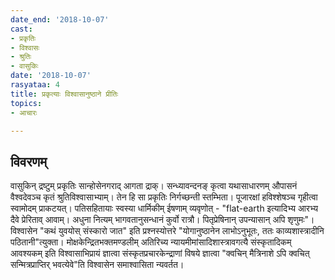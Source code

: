 ```yaml
---
date_end: '2018-10-07'
cast:
- प्रकृतिः
- विश्वासः
- श्रुतिः
- वासुकिः
date: '2018-10-07'
rasyataa: 4
title: प्रकृत्याः विश्वासानुष्ठाने प्रीतिः
topics:
- आचारः

---
```


## विवरणम्
वासुकिन् द्रष्टुम् प्रकृतिः‌ सान्होसेनगराद् आगता द्राक्। सन्ध्यावन्दनङ् कृत्वा यथासाधारणम् औपासनं वैश्वदेवञ्च कृतं श्रुतिविश्वासाभ्याम्। तेन हि सा प्रकृतिः निर्गच्छन्ती स्तम्भिता। पूजारक्षां हविश्शेषञ्च गृहीत्वा स्वामोदम् प्राकटयत्। पतिसहितायाः‌ स्वस्या धार्मिकीम् ईषणाम् व्यवृणोत् - "flat-earth इत्यादिभ्य आरभ्य दैवे प्रेरिताव् आवाम्। अधुना नित्यम् भागवतानुसन्धानं कुर्वो रात्रौ। पितृप्रेषिनान् उपन्यासान् अपि शृणुमः"। विश्वासेन "कथं युवयोस् संस्कारो जात" इति प्रश्नस्योत्तरे "योगानुष्ठानेन लाभोऽनुभूतः, ततः काव्यशास्त्रादीनि पठितानी"त्युक्ता। मोक्षकेन्द्रितभक्तमण्डलीम् अतिरिच्य न्यायमीमांसादिशास्त्रावगत्यै संस्कृतादिकम् आवश्यकम् इति विश्वासाभिप्रायं ज्ञात्वा संस्कृतप्रचारकेन्द्राणां विषये ज्ञात्वा "क्वचिन् मैत्रिनाशे ऽपि क्वचित् सन्मित्रप्राप्तिर् भवत्येवे"ति विश्वासेन समाश्वासिता न्यवर्तत।

